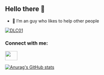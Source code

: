 ## Hello there 👋
- 🔭 I’m an guy who likes to help other people

<p align="left"> <a href="https://github.com/ryo-ma/github-profile-trophy"><img src="https://github-profile-trophy.vercel.app/?username=DLC01" alt="DLC01" /></a> </p>

<h3 align="left">Connect with me:</h3>
<p align="left">
<a href="https://discord.gg/TUkAEHRYtQ" target="blank"><img align="center" src="https://raw.githubusercontent.com/rahuldkjain/github-profile-readme-generator/master/src/images/icons/Social/discord.svg" height="30" width="40" /></a>
</p>

[![Anurag's GitHub stats](https://github-readme-stats.vercel.app/api?username=DLC01&show_icons=true&theme=tokyonight)](https://github.com/anuraghazra/github-readme-stats)

